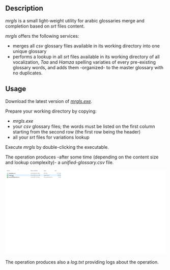 ## Description
_mrgls_ is a small light-weight utility for arabic glossaries merge and completion based on _srt_ files content.

_mrgls_ offers the following services: 
- merges all _csv_ glossary files available in its working directory into one unique glossary
- performs a lookup in all _srt_ files available in its working directory of all vocalization, _Taa_ and _Hamza_ spelling variaties of every pre-existing glossary words, and adds them -organized- to the master glossary with no duplicates.

## Usage
Download the latest version of [_mrgls.exe_](https://github.com/Dev-Now/tarjamat-glossary-merger/releases).

Prepare your working directory by copying:
- _mrgls.exe_
- your _csv_ glossary files; the words must be listed on the first column starting from the second row (the first row being the header)
- all your _srt_ files for variations lookup

Execute _mrgls_ by double-clicking the executable.

The operation produces -after some time (depending on the content size and lookup complexity)- a _unified-glossary.csv_ file.

![usage](usage.gif)

The operation produces also a  _log.txt_ providing logs about the operation.